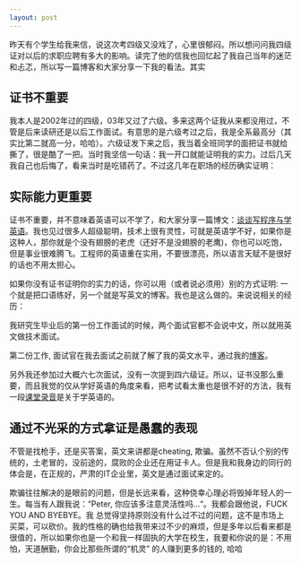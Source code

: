 ```yaml
---
layout: post
---
```


昨天有个学生给我来信，说这次考四级又没戏了，心里很郁闷。所以想问问我四级证对以后的求职应聘有多大的影响。读完了他的信我也回忆起了我自己当年的迷茫和忐忑，所以写一篇博客和大家分享一下我的看法。其实

## 证书不重要
                      
 我本人是2002年过的四级，03年又过了六级。多来这两个证我从来都没用过，不管是后来读研还是以后工作面试。有意思的是六级考过之后，我是全系最高分（其实比第二就高一分，哈哈）。六级证发下来之后，我当着全班同学的面把证书就给撕了，很是酷了一把。当时我坚信一句话：我一开口就能证明我的实力。过后几天我自己也后悔了，看来当时是吃错药了。不过这几年在职场的经历确实证明：

## 实际能力更重要

证书不重要，并不意味着英语可以不学了，和大家分享一篇博文：[谈谈写程序与学英语][song]。我也见过很多人超级聪明，技术上很有灵性，可就是英语学不好，如果你是这种人，那你就是个没有翅膀的老虎（还好不是没翅膀的老鹰)，你也可以吃饱，但是事业很难腾飞。工程师的英语重在实用，不要很漂亮，所以语言天赋不是很好的话也不用太担心。 

如果你没有证书证明你的实力的话，你可以用（或者说必须用）别的方式证明: 一个就是把口语练好，另一个就是写英文的博客。我也是这么做的。来说说相关的经历：

我研究生毕业后的第一份工作面试的时候，两个面试官都不会说中文，所以就用英文做技术面试。

第二份工作, 面试官在我去面试之前就了解了我的英文水平，通过我的[博客](http://happypeter.github.com)。

另外我还参加过大概六七次面试，没有一次提到四六级证。所以，证书没那么重要，而且我觉的仅从学好英语的角度来看，把考试看太重也是很不好的方法，我有一段[课堂录音](http://happypeter.org/happycasts/happycity/changchun-casts/english.mp3)是关于学英语的。

## 通过不光采的方式拿证是愚蠢的表现

不管是找枪手，还是买答案，英文来讲都是cheating,
欺骗。虽然不否认个别的传统的，土老冒的，没前途的，腐败的企业还在用证卡人。但是我和我身边的同行的体会是，在正规的，严肃的IT企业里，英文是通过面试来定的。

欺骗往往解决的是眼前的问题，但是长远来看，这种侥幸心理必将毁掉年轻人的一生。每当有人跟我说：“Peter, 你应该多注意灵活性吗...“。我都会跟他说，FUCK YOU AND BYEBYE。我 总觉得坚持原则没有什么过不过的问题，这不是市场上买菜，可以砍价。我的性格的确也给我带来过不少的麻烦，但是多年以后看来都是很值的，所以如果你也是一个和我一样固执的大学在校生，我要和你说的是：不用怕，天道酬勤，你会比那些所谓的“机灵” 的人赚到更多的钱的, 哈哈
  

[song]:http://happypeter.github.com/谈谈写程序与学英语（转载）.html
